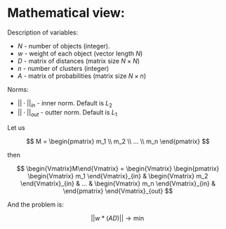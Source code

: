 # Mathematical view:

Description of variables:
- $N$ - number of objects (integer).
- $w$ - weight of each object (vector length $N$)
- $D$ - matrix of distances (matrix size $N\times N$)
- $n$ - number of clusters (integer)
- $A$ - matrix of probabilities (matrix size $N\times n$)

Norms:
- $||\cdot||_{in}$ - inner norm. Default is $L_2$
- $||\cdot||_{out}$ - outter norm. Default is $L_1$

Let us 

$$
    M = 
    \begin{pmatrix}
        m_1 \\ 
        m_2 \\ 
        ... \\ 
        m_n
    \end{pmatrix}
$$

then

$$
    \begin{Vmatrix}M\end{Vmatrix} = 
    \begin{Vmatrix}
    \begin{pmatrix}
        \begin{Vmatrix} m_1 \end{Vmatrix}_{in} &
        \begin{Vmatrix} m_2 \end{Vmatrix}_{in} &
        ... &
        \begin{Vmatrix} m_n \end{Vmatrix}_{in} &
    \end{pmatrix}
    \end{Vmatrix}_{out}
$$

And the problem is:

$$
    ||w*(AD)||\to\min
$$
